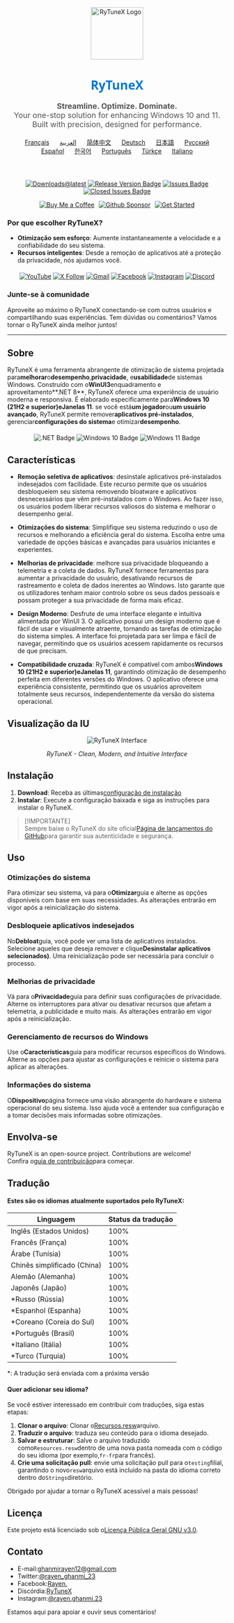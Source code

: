 <div align="center">
  <img src="https://github.com/user-attachments/assets/bc2beddd-99fe-4a50-b85f-0806b754a176" alt="RyTuneX Logo" width="120">
</div>

<h1 align="center" style="font-family: 'Segoe UI', sans-serif; font-weight: 600; color: #0078D4;">RyTuneX</h1>

<p align="center" style="font-size: 1.1rem; color: #555;">
  <strong>Streamline. Optimize. Dominate.</strong><br>
  Your one-stop solution for enhancing Windows 10 and 11. Built with precision, designed for performance.
</p>

<div align="center" style="margin: 20px 0; text-align: center;">
  <a href="README.fr.md" style="margin: 0 10px;">Français</a>
  <a href="README.ar.md" style="margin: 0 10px;">العربية</a>
  <a href="README.zh-CN.md" style="margin: 0 10px;">简体中文</a>
  <a href="README.de.md" style="margin: 0 10px;">Deutsch</a>
  <a href="README.ja.md" style="margin: 0 10px;">日本語</a>
  <a href="README.ru.md" style="margin: 0 10px;">Русский</a>
  <a href="README.es.md" style="margin: 0 10px;">Español</a>
  <a href="README.ko.md" style="margin: 0 10px;">한국어</a>
  <a href="README.pt.md" style="margin: 0 10px;">Português</a>
  <a href="README.tr.md" style="margin: 0 10px;">Türkçe</a>
  <a href="README.it.md" style="margin: 0 10px;">Italiano</a>
</div><br>

<div align="center" style="margin: 20px 0;">
  
  [![Downloads@latest](https://img.shields.io/github/downloads/rayenghanmi/rytunex/total?style=for-the-badge)](https://github.com/rayenghanmi/rytunex/releases/latest/download/RyTuneX.Setup.zip)
  [![Release Version Badge](https://img.shields.io/github/v/release/rayenghanmi/rytunex?style=for-the-badge)](https://github.com/rayenghanmi/rytunex/releases)
  [![Issues Badge](https://img.shields.io/github/issues/rayenghanmi/rytunex?style=for-the-badge)](https://github.com/rayenghanmi/rytunex/issues)
  [![Closed Issues Badge](https://img.shields.io/github/issues-closed/rayenghanmi/rytunex?color=%238256d0&style=for-the-badge)](https://github.com/rayenghanmi/rytunex/issues?q=is%3Aissue+is%3Aclosed)<br>

<a href="https://www.buymeacoffee.com/rayen.ghanmi.22"><img src="https://img.shields.io/badge/Buy_Me_A_Coffee-FFDD00?style=for-the-badge&logo=buy-me-a-coffee&logoColor=black" alt="Buy Me a Coffee" style="margin-right: 10px;"></a><a href="https://github.com/sponsors/rayenghanmi"><img src="https://img.shields.io/badge/sponsor-30363D?style=for-the-badge&logo=GitHub-Sponsors&logoColor=#white" alt="Github Sponsor" style="margin-right: 10px;"></a><a href="https://github.com/rayenghanmi/RyTuneX/wiki/Installation"><img src="https://img.shields.io/badge/Get%20Started-RyTuneX-blue?style=for-the-badge" alt="Get Started"></a>

</div>

### Por que escolher RyTuneX?

-   **Otimização sem esforço**: Aumente instantaneamente a velocidade e a confiabilidade do seu sistema.
-   **Recursos inteligentes**: Desde a remoção de aplicativos até a proteção da privacidade, nós ajudamos você.

<div align="center" style="margin: 20px 0;">
  <a href="https://youtube.com/@rayen.ghanmi.23?sub_confirmation=1"><img src="https://img.shields.io/badge/YouTube-FF0000?style=for-the-badge&logo=youtube&logoColor=white" alt="YouTube"></a>
  <a href="https://twitter.com/rayen_ghanmi_23"><img src="https://img.shields.io/badge/X-000000?style=for-the-badge&logo=x&logoColor=white" alt="X Follow"></a>
  <a href="mailto:ghanmirayen12@gmail.com"><img src="https://img.shields.io/badge/Gmail-D14836?style=for-the-badge&logo=gmail&logoColor=white" alt="Gmail"></a>
  <a href="https://www.facebook.com/rayen.ghanmi.23"><img src="https://img.shields.io/badge/Facebook-1877F2?style=for-the-badge&logo=facebook&logoColor=white" alt="Facebook"></a>
  <a href="https://www.instagram.com/rayen.ghanmi.23"><img src="https://img.shields.io/badge/Instagram-E4405F?style=for-the-badge&logo=instagram&logoColor=white" alt="Instagram"></a>
  <a href="https://discord.gg/gyBzyd364t"><img src="https://img.shields.io/badge/Discord-5865F2?style=for-the-badge&logo=discord&logoColor=white" alt="Discord"></a>
</div>

### Junte-se à comunidade

Aproveite ao máximo o RyTuneX conectando-se com outros usuários e compartilhando suas experiências. Tem dúvidas ou comentários? Vamos tornar o RyTuneX ainda melhor juntos!

* * *

## Sobre

RyTuneX é uma ferramenta abrangente de otimização de sistema projetada para**melhorar**o**desempenho**,**privacidade**, e**usabilidade**de sistemas Windows. Construído com o**WinUI3**enquadramento e aproveitamento**.NET 8**, RyTuneX oferece uma experiência de usuário moderna e responsiva. É elaborado especificamente para**Windows 10 (21H2 e superior)**e**Janelas 11**. se você está**um jogador**ou**um usuário avançado**, RyTuneX permite remover**aplicativos pré-instalados**, gerenciar**configurações do sistema**e otimizar**desempenho**.

<div align="center" style="margin: 20px 0;">
  <img src="https://img.shields.io/badge/.NET8-512BD4?style=for-the-badge&logo=dotnet&logoColor=white" alt=".NET Badge" />
  <img src="https://img.shields.io/badge/Windows_10-0078d7?style=for-the-badge&logo=windows-10&logoColor=white" alt="Windows 10 Badge" />
  <img src="https://img.shields.io/badge/Windows_11-0078d4?style=for-the-badge&logo=windows-11&logoColor=white" alt="Windows 11 Badge" />
</div>

## Características

-   **Remoção seletiva de aplicativos**: desinstale aplicativos pré-instalados indesejados com facilidade. Este recurso permite que os usuários desbloqueiem seu sistema removendo bloatware e aplicativos desnecessários que vêm pré-instalados com o Windows. Ao fazer isso, os usuários podem liberar recursos valiosos do sistema e melhorar o desempenho geral.

-   **Otimizações do sistema**: Simplifique seu sistema reduzindo o uso de recursos e melhorando a eficiência geral do sistema. Escolha entre uma variedade de opções básicas e avançadas para usuários iniciantes e experientes.

-   **Melhorias de privacidade**: melhore sua privacidade bloqueando a telemetria e a coleta de dados. RyTuneX fornece ferramentas para aumentar a privacidade do usuário, desativando recursos de rastreamento e coleta de dados inerentes ao Windows. Isto garante que os utilizadores tenham maior controlo sobre os seus dados pessoais e possam proteger a sua privacidade de forma mais eficaz.

-   **Design Moderno**: Desfrute de uma interface elegante e intuitiva alimentada por WinUI 3. O aplicativo possui um design moderno que é fácil de usar e visualmente atraente, tornando as tarefas de otimização do sistema simples. A interface foi projetada para ser limpa e fácil de navegar, permitindo que os usuários acessem rapidamente os recursos de que precisam.

-   **Compatibilidade cruzada**: RyTuneX é compatível com ambos**Windows 10 (21H2 e superior)**e**Janelas 11**, garantindo otimização de desempenho perfeita em diferentes versões do Windows. O aplicativo oferece uma experiência consistente, permitindo que os usuários aproveitem totalmente seus recursos, independentemente da versão do sistema operacional.

## Visualização da IU

<div align="center">
  <picture>
    <source media="(prefers-color-scheme: dark)" srcset="https://github.com/user-attachments/assets/e8d2ad64-0401-4b1f-b7c9-c4fc09979459" />
    <source media="(prefers-color-scheme: light)" srcset="https://github.com/user-attachments/assets/86448dc8-49f8-4f80-ab6b-7c8da26e2d2f" />
    <img alt="RyTuneX Interface" src="https://github.com/user-attachments/assets/e8d2ad64-0401-4b1f-b7c9-c4fc09979459" />
  </picture>
  <p><em>RyTuneX - Clean, Modern, and Intuitive Interface</em></p>
</div>

## Instalação

1.  **Download**: Receba as últimas[configuração de instalação](https://github.com/rayenghanmi/RyTuneX/releases/latest)
2.  **Instalar**: Execute a configuração baixada e siga as instruções para instalar o RyTuneX.

> [!IMPORTANTE]  
> Sempre baixe o RyTuneX do site oficial[Página de lançamentos do GitHub](https://github.com/rayenghanmi/RyTuneX/releases)para garantir sua autenticidade e segurança.

## Uso

### Otimizações do sistema

Para otimizar seu sistema, vá para o**Otimizar**guia e alterne as opções disponíveis com base em suas necessidades. As alterações entrarão em vigor após a reinicialização do sistema.

### Desbloqueie aplicativos indesejados

No**Debloat**guia, você pode ver uma lista de aplicativos instalados. Selecione aqueles que deseja remover e clique**Desinstalar aplicativos selecionados)**. Uma reinicialização pode ser necessária para concluir o processo.

### Melhorias de privacidade

Vá para o**Privacidade**guia para definir suas configurações de privacidade. Alterne os interruptores para ativar ou desativar recursos que afetam a telemetria, a publicidade e muito mais. As alterações entrarão em vigor após a reinicialização.

### Gerenciamento de recursos do Windows

Use o**Características**guia para modificar recursos específicos do Windows. Alterne as opções para ajustar as configurações e reinicie o sistema para aplicar as alterações.

### Informações do sistema

O**Dispositivo**página fornece uma visão abrangente do hardware e sistema operacional do seu sistema. Isso ajuda você a entender sua configuração e a tomar decisões mais informadas sobre otimizações.

## Envolva-se

RyTuneX is an open-source project. Contributions are welcome!  
Confira o[guia de contribuição](https://github.com/rayenghanmi/RyTuneX/blob/main/CONTRIBUTING.md)para começar.

## Tradução

#### Estes são os idiomas atualmente suportados pelo RyTuneX:

| Linguagem                   | Status da tradução |
| --------------------------- | ------------------ |
| Inglês (Estados Unidos)     | 100%               |
| Francês (França)            | 100%               |
| Árabe (Tunísia)             | 100%               |
| Chinês simplificado (China) | 100%               |
| Alemão (Alemanha)           | 100%               |
| Japonês (Japão)             | 100%               |
| \*Russo (Rússia)            | 100%               |
| \*Espanhol (Espanha)        | 100%               |
| \*Coreano (Coreia do Sul)   | 100%               |
| \*Português (Brasil)        | 100%               |
| \*Italiano (Itália)         | 100%               |
| \*Turco (Turquia)           | 100%               |

\*: A tradução será enviada com a próxima versão

#### Quer adicionar seu idioma?

Se você estiver interessado em contribuir com traduções, siga estas etapas:

1.  **Clonar o arquivo**: Clonar o[Recursos.resw](../testing/Strings/en-us/Resources.resw)arquivo.
2.  **Traduzir o arquivo**: traduza seu conteúdo para o idioma desejado.
3.  **Salvar e estruturar**: Salve o arquivo traduzido como`Resources.resw`dentro de uma nova pasta nomeada com o código do seu idioma (por exemplo,`fr-fr`para francês).
4.  **Crie uma solicitação pull**: envie uma solicitação pull para o`testing`filial, garantindo o novo`resw`arquivo está incluído na pasta do idioma correto dentro do`Strings`diretório.

Obrigado por ajudar a tornar o RyTuneX acessível a mais pessoas!

## Licença

Este projeto está licenciado sob o[Licença Pública Geral GNU v3.0](https://github.com/rayenghanmi/RyTuneX/blob/main/LICENSE.md).

## Contato

-   E-mail:[ghanmirayen12@gmail.com](mailto:ghanmirayen12@gmail.com)
-   Twitter:[@rayen_ghanmi_23](https://twitter.com/rayen_ghanmi_23)
-   Facebook:[Rayen.](https://www.facebook.com/rayen.ghanmi.23)
-   Discórdia:[RyTuneX](https://discord.gg/gyBzyd364t)
-   Instagram:[@rayen.ghanmi.23](https://instagram.com/rayen.ghanmi.23)

Estamos aqui para apoiar e ouvir seus comentários!
